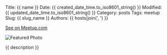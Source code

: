 Title: {{ name }}
Date: {{ created_date_time.to_iso8601_string() }}
Modified: {{ updated_date_time.to_iso8601_string() }}
Category: posts
Tags: meetup
Slug: {{ slug_name }}
Authors: {{ hosts|join(', ') }}

[See on Meetup.com]({{link}})

![Featured Photo]({{featured_photo_link}})

{{ description }}